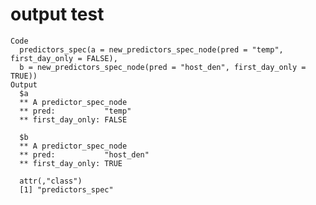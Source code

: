 # output test

    Code
      predictors_spec(a = new_predictors_spec_node(pred = "temp", first_day_only = FALSE),
      b = new_predictors_spec_node(pred = "host_den", first_day_only = TRUE))
    Output
      $a
      ** A predictor_spec_node
      ** pred:           "temp"
      ** first_day_only: FALSE
      
      $b
      ** A predictor_spec_node
      ** pred:           "host_den"
      ** first_day_only: TRUE
      
      attr(,"class")
      [1] "predictors_spec"

